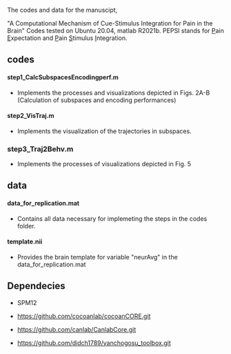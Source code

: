 The codes and data for the manuscipt,


"A Computational Mechanism of Cue-Stimulus Integration for Pain in the Brain"
Codes tested on Ubuntu 20.04, matlab R2021b.
PEPSI stands for <ins>P</ins>ain <ins>E</ins>xpectation and <ins>P</ins>ain <ins>S</ins>timulus <ins>I</ins>ntegration.

## codes
#### step1_CalcSubspacesEncodingperf.m 
* Implements the processes and visualizations depicted in Figs. 2A-B (Calculation of subspaces and encoding performances)
#### step2_VisTraj.m
* Implements the visualization of the trajectories in subspaces.
### step3_Traj2Behv.m
* Implements the processes of visualizations depicted in Fig. 5


## data
#### data_for_replication.mat
* Contains all data necessary for implemeting the steps in the codes folder.
#### template.nii
* Provides the brain template for variable "neurAvg" in the data_for_replication.mat
  
## Dependecies

* SPM12

* https://github.com/cocoanlab/cocoanCORE.git

* https://github.com/canlab/CanlabCore.git

* https://github.com/didch1789/yanchogosu_toolbox.git
